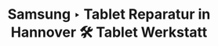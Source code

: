---
title: Samsung ‣ Tablet Reparatur in Hannover 🛠️ Tablet Werkstatt
description: 
heading: Samsung Tablets
name: Samsung
---